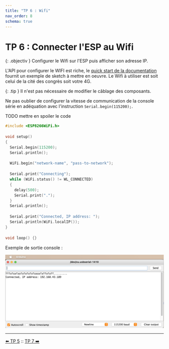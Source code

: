 ```yaml
---
title: "TP 6 : Wifi"
nav_order: 8
schema: true
---
```


# TP 6 : Connecter l'ESP au Wifi

{: .objectiv }
Configurer le Wifi sur l'ESP puis afficher son adresse IP.

L'API pour configurer le WIFI est riche, le [quick start de la documentation](https://arduino-esp8266.readthedocs.io/en/latest/esp8266wifi/readme.html) fournit un exemple de sketch à mettre en oeuvre. Le Wifi à utiliser est soit celui de la cité des congrès soit votre 4G.

{: .tip }
Il n'est pas nécessaire de modifier le câblage des composants.

Ne pas oublier de configurer la vitesse de communication de la console série en adéquation avec l'instruction `Serial.begin(115200);`.

TODO mettre en spoiler le code
```c
#include <ESP8266WiFi.h>

void setup()
{
  Serial.begin(115200);
  Serial.println();

  WiFi.begin("network-name", "pass-to-network");

  Serial.print("Connecting");
  while (WiFi.status() != WL_CONNECTED)
  {
    delay(500);
    Serial.print(".");
  }
  Serial.println();

  Serial.print("Connected, IP address: ");
  Serial.println(WiFi.localIP());
}

void loop() {}
```

Exemple de sortie console :

![console-tp6](resources/tp6-console.jpg)

----
[⬅️ TP 5](tp5.md) :: [TP 7 ➡️](tp7.md)
